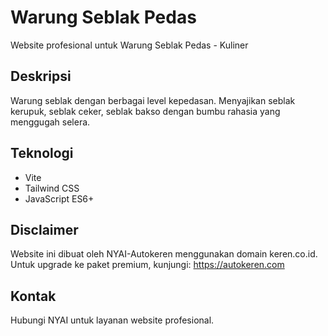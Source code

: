 # Warung Seblak Pedas

Website profesional untuk Warung Seblak Pedas - Kuliner

## Deskripsi
Warung seblak dengan berbagai level kepedasan. Menyajikan seblak kerupuk, seblak ceker, seblak bakso dengan bumbu rahasia yang menggugah selera.

## Teknologi
- Vite
- Tailwind CSS
- JavaScript ES6+

## Disclaimer
Website ini dibuat oleh NYAI-Autokeren menggunakan domain keren.co.id.
Untuk upgrade ke paket premium, kunjungi: https://autokeren.com

## Kontak
Hubungi NYAI untuk layanan website profesional.
